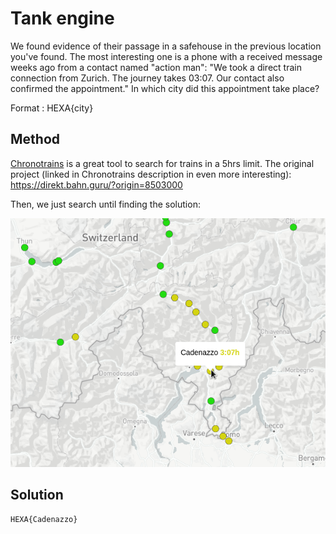 # Tank engine

We found evidence of their passage in a safehouse in the previous location you've found. The most interesting one is a phone with a received message weeks ago from a contact named "action man": "We took a direct train connection from Zurich. The journey takes 03:07. Our contact also confirmed the appointment." In which city did this appointment take place?

Format : HEXA{city}

## Method

[Chronotrains](https://www.chronotrains.com/fr?zoom=7.6&lng=10.19&lat=47.03&stationId=8503000) is a great tool to search for trains in a 5hrs limit. The original project (linked in Chronotrains description in even more interesting): https://direkt.bahn.guru/?origin=8503000

Then, we just search until finding the solution:

![](./images/2023-01-29-12-51-44-image.png)

## Solution

```
HEXA{Cadenazzo}
```
